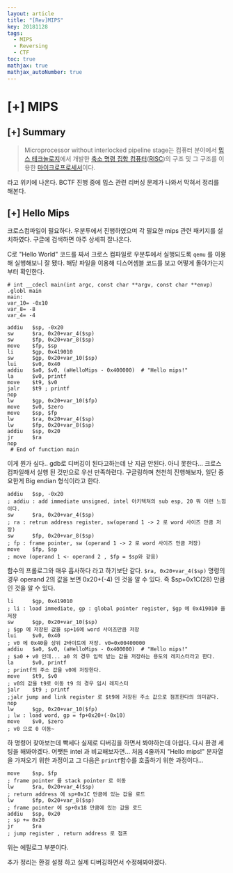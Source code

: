 ```yaml
---
layout: article
title: "[Rev]MIPS"
key: 20181128
tags:
  - MIPS
  - Reversing
  - CTF
toc: true
mathjax: true
mathjax_autoNumber: true
---
```


# [+] MIPS

<!--more-->

## [+] Summary

> Microprocessor without interlocked pipeline stage는 컴퓨터 분야에서 [밉스 테크놀로지](https://ko.wikipedia.org/w/index.php?title=%EB%B0%89%EC%8A%A4_%ED%85%8C%ED%81%AC%EB%86%80%EB%A1%9C%EC%A7%80&action=edit&redlink=1)에서 개발한 [축소 명령 집합 컴퓨터](https://ko.wikipedia.org/wiki/%EC%B6%95%EC%86%8C_%EB%AA%85%EB%A0%B9_%EC%A7%91%ED%95%A9_%EC%BB%B4%ED%93%A8%ED%84%B0)([RISC](https://ko.wikipedia.org/wiki/RISC))의 구조 및 그 구조를 이용한 [마이크로프로세서](https://ko.wikipedia.org/wiki/%EB%A7%88%EC%9D%B4%ED%81%AC%EB%A1%9C%ED%94%84%EB%A1%9C%EC%84%B8%EC%84%9C)이다.

라고 위키에 나온다. BCTF 진행 중에 밉스 관련 리버싱 문제가 나와서 막혀서 정리를 해본다.

## [+] Hello Mips

크로스컴파일이 필요하다. 우분투에서 진행하였으며 각 필요한 mips 관련 패키지를 설치하였다. 구글에 검색하면 아주 상세히 잘나온다.

C로 "Hello World" 코드를 짜서 크로스 컴파일로 우분투에서 실행되도록 `qemu` 를 이용해 실행해보니 잘 됐다.
해당 파일을 이용해 디스어셈블 코드를 보고 어떻게 돌아가는지부터 확인한다.

```assembly
# int __cdecl main(int argc, const char **argv, const char **envp)
.globl main
main:
var_10= -0x10
var_8= -8
var_4= -4

addiu   $sp, -0x20
sw      $ra, 0x20+var_4($sp)
sw      $fp, 0x20+var_8($sp)
move    $fp, $sp
li      $gp, 0x419010
sw      $gp, 0x20+var_10($sp)
lui     $v0, 0x40
addiu   $a0, $v0, (aHelloMips - 0x400000)  # "Hello mips!"
la      $v0, printf
move    $t9, $v0
jalr    $t9 ; printf
nop
lw      $gp, 0x20+var_10($fp)
move    $v0, $zero
move    $sp, $fp
lw      $ra, 0x20+var_4($sp)
lw      $fp, 0x20+var_8($sp)
addiu   $sp, 0x20
jr      $ra
nop
 # End of function main
```

이게 뭔가 싶다.. gdb로 디버깅이 된다고하는데 난 지금 안된다. 아니 못한다... 크로스컴파일해서 실행 된 것만으로 우선 만족하련다.
구글링하며 천천히 진행해보자, 일단 중요한게 Big endian 형식이라고 한다.

```assembly
addiu   $sp, -0x20
; addiu : add immediate unsigned, intel 아키텍쳐의 sub esp, 20 뭐 이런 느낌이다.
sw      $ra, 0x20+var_4($sp)
; ra : retrun address register, sw(operand 1 -> 2 로 word 사이즈 만큼 저장)
sw      $fp, 0x20+var_8($sp)
; fp : frame pointer, sw (operand 1 -> 2 로 word 사이즈 만큼 저장)
move    $fp, $sp
; move (operand 1 <- operand 2 , $fp = $sp와 같음)
```

함수의 프롤로그와 매우 흡사하다 라고 하기보단 같다.
`$ra, 0x20+var_4($sp)` 명령의 경우 operand 2의 값을 보면 0x20+(-4) 인 것을 알 수 있다. 즉 $sp+0x1C(28) 만큼 인 것을 알 수 있다.

```assembly
li      $gp, 0x419010
; li : load immediate, gp : global pointer register, $gp 에 0x419010 을 저장
sw      $gp, 0x20+var_10($sp)
; $gp 에 저장된 값을 sp+16에 word 사이즈만큼 저장
lui     $v0, 0x40
; v0 에 0x40을 상위 2바이트에 저장. v0=0x00400000
addiu   $a0, $v0, (aHelloMips - 0x400000)  # "Hello mips!"
; $a0 + v0 인데... a0 의 경우 입력 받는 값을 저장하는 용도의 레지스터라고 한다.
la      $v0, printf
; printf의 주소 값을 v0에 저장한다.
move    $t9, $v0
; v0의 값을 t9로 이동 t9 의 경우 임시 레지스터
jalr    $t9 ; printf
;jalr jump and link register 로 $t9에 저장된 주소 값으로 점프한다의 의미같다.  
nop
lw      $gp, 0x20+var_10($fp)
; lw : load word, gp = fp+0x20+(-0x10)
move    $v0, $zero
; v0 으로 0 이동~
```

하 명령어 찾아보는데 빡세다 실제로 디버깅을 하면서 봐야하는데 아쉽다. 다시 환경 세팅을 해봐야겠다.
어쨋든 intel 과 비교해보자면... 처음 4줄까지 "Hello mips!" 문자열을 가져오기 위한 과정이고 그 다음은 `printf`함수를 호출하기 위한 과정이다... 

```assembly
move    $sp, $fp
; frame pointer 를 stack pointer 로 이동
lw      $ra, 0x20+var_4($sp)
; return address 에 sp+0x1C 만큼에 있는 값을 로드
lw      $fp, 0x20+var_8($sp)
; frame pointer 에 sp+0x18 만큼에 있는 값을 로드
addiu   $sp, 0x20
; sp += 0x20 
jr      $ra
; jump register , return address 로 점프
```

위는 에필로그 부분이다. 

추가 정리는 환경 설정 하고 실제 디버깅하면서 수정해봐야겠다.



